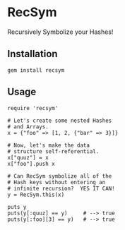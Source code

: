 # RecSym #

Recursively Symbolize your Hashes!

## Installation ##

    gem install recsym

## Usage ##

    require 'recsym'

    # Let's create some nested Hashes
    # and Arrays.
    x = {"foo" => [1, 2, {"bar" => 3}]}

    # Now, let's make the data
    # structure self-referential.
    x["quuz"] = x
    x["foo"].push x

    # Can RecSym symbolize all of the
    # Hash keys without entering an
    # infinite recursion?  YES IT CAN!
    y = RecSym.this(x)

    puts y
    puts(y[:quuz] == y)     # --> true
    puts(y[:foo][3] == y)   # --> true



